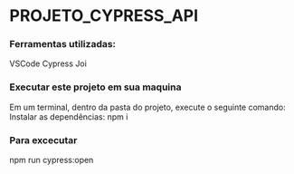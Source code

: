 # PROJETO_CYPRESS_API

### Ferramentas utilizadas:
VSCode
Cypress
Joi

### Executar este projeto em sua maquina
Em um terminal, dentro da pasta do projeto, execute o seguinte comando:
Instalar as dependências:
npm i

### Para excecutar 
npm run cypress:open